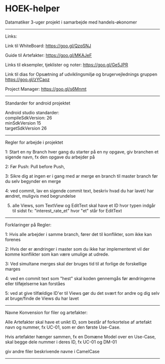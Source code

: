 # HOEK-helper
Datamatiker 3-uger projekt i samarbejde med handels-økonomer



------------------------------------------------------------------------------------------------------------------



Links:

Link til WhiteBoard:
https://goo.gl/QzqSNJ

Guide til Artefakter: 
https://goo.gl/MKAJeF

Links til eksempler, tjeklister og noter:
https://goo.gl/Ge5JPR

Link til dias for Opsætning af udviklingsmiljø og brugervejlednings gruppen
https://goo.gl/zYCaoz

Project Manager:
https://goo.gl/s6Mnmt


-----------------------------------------------------------------------------------------------------------------



Standarder for android projektet

Android studio standarder: <br>
compileSdkVersion: 26 <br>
minSdkVersion 15 <br>
targetSdkVersion 26 <br>



----------------------------------------------------------------------------------------------------------------------


Regler for arbejde i projektet

1: Start en ny Branch hver gang du starter på en ny opgave, giv branchen et sigende navn, fx den opgave du arbejder på

2: Før Push:  Pull before Push,

3: Sikre dig at ingen er i gang med ar merge en branch til master branch før du selv begynder en merge

4: ved commit, lav en sigende commit text, beskriv hvad du har lavet/ har ændret, muligvis med begrundelse

5. alle Views, som TextView og EditText skal have et ID hvor typen indgår til sidst fx: "interest_rate_et" hvor "et" står for EditText

---------------------------------------------------------


Forklaringer på Regler:

1: Hvis alle arbejder i samme branch, fører det til konflikter, som ikke kan forenes

2: Hvis der er ændringer i master som du ikke har implementeret vil der komme konflikter som kan være umulige at udrede.

3: Ved simultane merges skal der bruges tid til at forlige de forskellige marges

4: ved en commit text som "hest" skal koden gennemgås før ændringerne eller tilføjelserne kan forståes

5: ved at give tilfældige ID'er til Views gør du det svært for andre og dig selv at bruge/finde de Views du har lavet

-----------------------------------------------------------------------------------------------------------------------


Navne Konvension for filer og artefakter:

Alle Artefakter skal have et unikt ID, som består af forkortelse af artefakt navn og nummer, fx UC-01, som er den første Use-Case.

Hvis artefakter hænger sammen, fx en Domæne Model over en Use-Case, skal begge dele nummer i deres ID, fx UC-01 og DM-01

giv andre filer beskrivende navne i CamelCase


-------------------------------------------------------------------------------------------------------------------------------

